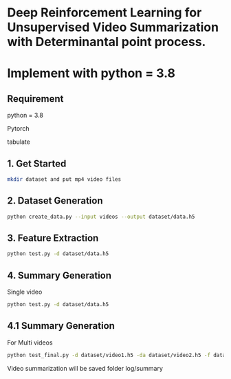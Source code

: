 # Deep Reinforcement Learning for Unsupervised Video Summarization with Determinantal point process.
# Implement with python = 3.8

## Requirement

python = 3.8

Pytorch

tabulate

## 1. Get Started
```bash
mkdir dataset and put mp4 video files 
```
## 2. Dataset Generation
```bash
python create_data.py --input videos --output dataset/data.h5
``` 
## 3. Feature Extraction
```bash
python test.py -d dataset/data.h5
``` 
## 4. Summary Generation
Single video

```bash
python test.py -d dataset/data.h5
```
## 4.1 Summary Generation
For Multi videos

```bash
python test_final.py -d dataset/video1.h5 -da dataset/video2.h5 -f data/video1 -fa data/video2
```
Video summarization will be saved folder log/summary
